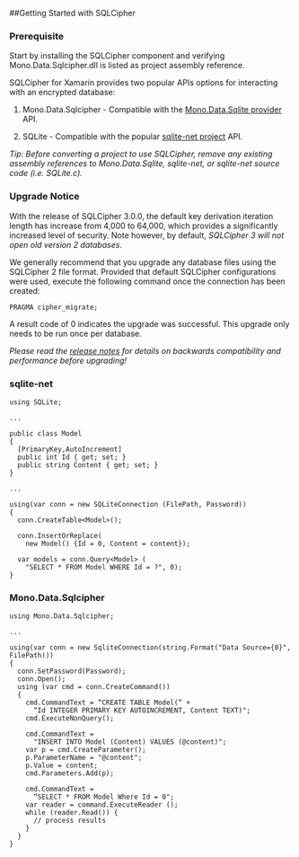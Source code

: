 ##Getting Started with SQLCipher 

### Prerequisite

Start by installing the SQLCipher component and verifying Mono.Data.Sqlcipher.dll is listed as project assembly reference.

SQLCipher for Xamarin provides two popular APIs options for interacting with an encrypted database:

1. Mono.Data.Sqlcipher - Compatible with the [Mono.Data.Sqlite provider](http://docs.xamarin.com/guides/ios/advanced_topics/system.data) API.

2. SQLite - Compatible with the popular [sqlite-net project](https://github.com/praeclarum/sqlite-net) API.

_Tip: Before converting a project to use SQLCipher, remove any existing assembly references to Mono.Data.Sqlite, sqlite-net, or sqlite-net source code (i.e. SQLite.c)._

### Upgrade Notice

With the release of SQLCipher 3.0.0, the default key derivation iteration length has increase from 4,000 to 64,000, which provides a significantly increased level of security. Note however, by default, *SQLCipher 3 will not open old version 2 databases*.

We generally recommend that you upgrade any database files using the SQLCipher 2 file format. Provided that default SQLCipher configurations were used, execute the following command once the connection has been created:

    PRAGMA cipher_migrate;
    
A result code of 0 indicates the upgrade was successful.  This upgrade only needs to be run once per database.  

*Please read the [release notes](https://www.zetetic.net/blog/2013/11/11/sqlcipher-300-release.html) for details on backwards compatibility and performance before upgrading!*

### sqlite-net

    using SQLite;
    
    ...

    public class Model
    {
      [PrimaryKey,AutoIncrement]
      public int Id { get; set; }
      public string Content { get; set; }
    }
    
    ...
    
    using(var conn = new SQLiteConnection (FilePath, Password))
    {
      conn.CreateTable<Model>();
    
      conn.InsertOrReplace( 
        new Model() {Id = 0, Content = content});
    
      var models = conn.Query<Model> (
        "SELECT * FROM Model WHERE Id = ?", 0);
    }

### Mono.Data.Sqlcipher

    using Mono.Data.Sqlcipher;

    ...

    using(var conn = new SqliteConnection(string.Format("Data Source={0}", FilePath)))
    {
      conn.SetPassword(Password);
      conn.Open(); 
      using (var cmd = conn.CreateCommand())
      {
        cmd.CommandText = “CREATE TABLE Model(“ +
          “Id INTEGER PRIMARY KEY AUTOINCREMENT, Content TEXT)";
        cmd.ExecuteNonQuery();
    
        cmd.CommandText = 
          "INSERT INTO Model (Content) VALUES (@content)";
        var p = cmd.CreateParameter();
        p.ParameterName = "@content";
        p.Value = content;
        cmd.Parameters.Add(p);
    
        cmd.CommandText = 
          “SELECT * FROM Model Where Id = 0";
        var reader = command.ExecuteReader ();
        while (reader.Read()) {
          // process results
        }
      }
    }

